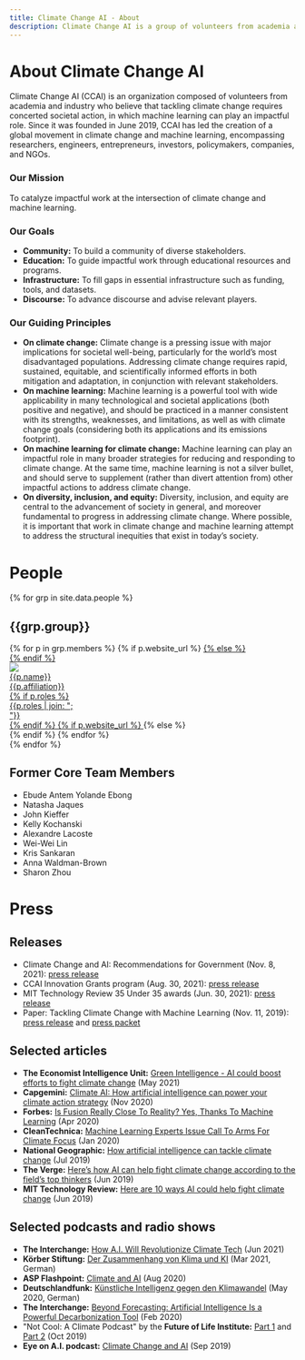 ```yaml
---
title: Climate Change AI - About
description: Climate Change AI is a group of volunteers from academia and industry who believe in using machine learning, where it is relevant, to help tackle the climate crisis.
---
```


# About Climate Change AI

Climate Change AI (CCAI) is an organization composed of volunteers from academia and industry who believe that tackling climate change requires concerted societal action, in which machine learning can play an impactful role. Since it was founded in June 2019, CCAI has led the creation of a global movement in climate change and machine learning, encompassing researchers, engineers, entrepreneurs, investors, policymakers, companies, and NGOs.

### Our Mission
To catalyze impactful work at the intersection of climate change and machine learning.

### Our Goals
* **Community:** To build a community of diverse stakeholders.
* **Education:** To guide impactful work through educational resources and programs.
* **Infrastructure:** To fill gaps in essential infrastructure such as funding, tools, and datasets.
* **Discourse:** To advance discourse and advise relevant players.

### Our Guiding Principles
* **On climate change:** Climate change is a pressing issue with major implications for societal well-being, particularly for the world’s most disadvantaged populations. Addressing climate change requires rapid, sustained, equitable, and scientifically informed efforts in both mitigation and adaptation, in conjunction with relevant stakeholders.
* **On machine learning:** Machine learning is a powerful tool with wide applicability in many technological and societal applications (both positive and negative), and should be practiced in a manner consistent with its strengths, weaknesses, and limitations, as well as with climate change goals (considering both its applications and its emissions footprint).
* **On machine learning for climate change:** Machine learning can play an impactful role in many broader strategies for reducing and responding to climate change. At the same time, machine learning is not a silver bullet, and should serve to supplement (rather than divert attention from) other impactful actions to address climate change.
* **On diversity, inclusion, and equity:** Diversity, inclusion, and equity are central to the advancement of society in general, and moreover fundamental to progress in addressing climate change. Where possible, it is important that work in climate change and machine learning attempt to address the structural inequities that exist in today’s society.



# People

{% for grp in site.data.people %}
<h2 id="{{grp.anchor}}">{{grp.group}}</h2>
<div class="person__list">
{% for p in grp.members %}
{% if p.website_url %}
<a class="person__item" href="{{p.website_url}}" target="_blank">
{% else %}
<div class="person__item">
{% endif %}
<div class="person__pic-wrapper">
<img class="person__pic" src="{{p.image_url}}">
</div>
<div class="person__name">{{p.name}}</div>
<div class="person__affil">{{p.affiliation}}</div>
{% if p.roles %}
<div class="person__role">{{p.roles | join: ";<br>"}}</div>
{% endif %}
{% if p.website_url %}
</a>
{% else %}
</div>
{% endif %}
{% endfor %}
</div>
{% endfor %}

## Former Core Team Members
- Ebude Antem Yolande Ebong
- Natasha Jaques
- John Kieffer
- Kelly Kochanski
- Alexandre Lacoste
- Wei-Wei Lin
- Kris Sankaran
- Anna Waldman-Brown
- Sharon Zhou

# Press

## Releases
* Climate Change and AI: Recommendations for Government (Nov. 8, 2021): <a href="/press_releases/2021-11-08/release.html" target="_blank">press release</a>
* CCAI Innovation Grants program (Aug. 30, 2021): <a href="/press_releases/2021-08-30/release.html" target="_blank">press release</a>
* MIT Technology Review 35 Under 35 awards (Jun. 30, 2021): <a href="/press_releases/2021-06-30/release.html" target="_blank">press release</a>
* Paper: Tackling Climate Change with Machine Learning (Nov. 11, 2019): <a href="/press_releases/2019-11-11/release.html" target="_blank">press release</a> and [press packet](/press_releases/2019-11-11/press_packet.zip)

## Selected articles
* <b>The Economist Intelligence Unit:</b> <a href="https://eiuperspectives.economist.com/sustainability/green-intelligence-ai-could-boost-efforts-fight-climate-change" target="_blank">Green Intelligence - AI could boost efforts to fight climate change</a> (May 2021)
* <b>Capgemini:</b> <a href="https://www.capgemini.com/research/climate-ai/" target="_blank">Climate AI: How artificial intelligence can power your climate action strategy</a> (Nov 2020)
* <b>Forbes:</b> <a href="https://www.forbes.com/sites/jeffmcmahon/2020/04/27/is-fusion-really-closer-to-reality-yes-thanks-to-machine-learning/" target="_blank">Is Fusion Really Close To Reality? Yes, Thanks To Machine Learning</a> (Apr 2020)
* <b>CleanTechnica:</b> <a href="https://cleantechnica.com/2020/01/20/machine-learning-experts-issue-call-to-arms-for-climate-focus/" target="_blank">Machine Learning Experts Issue Call To Arms For Climate Focus</a> (Jan 2020)
* <b>National Geographic:</b> <a href="https://www.nationalgeographic.com/environment/2019/07/artificial-intelligence-climate-change/" target="_blank">How artificial intelligence can tackle climate change</a> (Jul 2019)
* <b>The Verge:</b> <a href="https://www.theverge.com/2019/6/25/18744034/ai-artificial-intelligence-ml-climate-change-fight-tackle" target="_blank">Here’s how AI can help fight climate change according to the field’s top thinkers</a> (Jun 2019)
* <b>MIT Technology Review:</b> <a href="https://www.technologyreview.com/s/613838/ai-climate-change-machine-learning/" target="_blank">Here are 10 ways AI could help fight climate change</a> (Jun 2019)

## Selected podcasts and radio shows
* <b>The Interchange:</b> <a href="https://www.greentechmedia.com/articles/read/how-a.i-will-revolutionize-climate-tech" target="_blank">How A.I. Will Revolutionize Climate Tech</a> (Jun 2021)
* <b>Körber Stiftung:</b> <a href="https://www.koerber-stiftung.de/mediathek/der-zusammenhang-von-klima-und-ki-2182" target="_blank">Der Zusammenhang von Klima und KI</a> (Mar 2021, German)
* <b>ASP Flashpoint:</b> <a href="https://www.americansecurityproject.org/climate-and-ai-with-dr-david-rolnick/" target="_blank">Climate and AI</a> (Aug 2020)
* <b>Deutschlandfunk:</b> <a href="https://www.deutschlandfunk.de/umwelt-kuenstliche-intelligenz-gegen-den-klimawandel.684.de.html?dram:article_id=477738" target="_blank">Künstliche Intelligenz gegen den Klimawandel</a> (May 2020, German)
* <b>The Interchange:</b> <a href="https://www.greentechmedia.com/articles/read/beyond-forecasting-artificial-intelligence-is-a-powerful-decarbonization-tool" target="_blank">Beyond Forecasting: Artificial Intelligence Is a Powerful Decarbonization Tool</a> (Feb 2020)
* "Not Cool: A Climate Podcast" by the <b>Future of Life Institute:</b> <a href="https://futureoflife.org/2019/10/22/not-cool-ep-16-tackling-climate-change-with-machine-learning-part-1/" target="_blank">Part 1</a> and <a href="https://futureoflife.org/2019/10/24/not-cool-ep-17-tackling-machine-learning-with-climate-change-part-2/" target="_blank">Part 2</a> (Oct 2019)
* <b>Eye on A.I. podcast:</b> <a href="https://www.eye-on.ai/podcast-024" target="_blank">Climate Change and AI</a> (Sep 2019)

